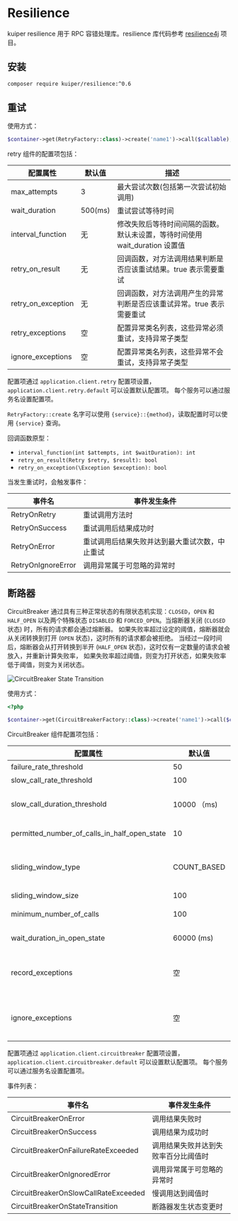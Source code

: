 # Resilience

kuiper resilience 用于 RPC 容错处理库。resilience 库代码参考 [resilience4j](https://resilience4j.readme.io/docs) 项目。

## 安装

```bash
composer require kuiper/resilience:^0.6
```

## 重试

使用方式：

```php
$container->get(RetryFactory::class)->create('name1')->call($callable);
```

retry 组件的配置项包括：

| 配置属性           | 默认值  | 描述                                                                        |
|--------------------|---------|-----------------------------------------------------------------------------|
| max_attempts       | 3       | 最大尝试次数(包括第一次尝试初始调用)                                        |
| wait_duration      | 500(ms) | 重试尝试等待时间                                                            |
| interval_function  | 无      | 修改失败后等待时间间隔的函数。默认未设置，等待时间使用 wait_duration 设置值 |
| retry_on_result    | 无      | 回调函数，对方法调用结果判断是否应该重试结果。true 表示需要重试             |
| retry_on_exception | 无      | 回调函数，对方法调用产生的异常判断是否应该重试异常。true 表示需要重试       |
| retry_exceptions   | 空      | 配置异常类名列表，这些异常必须重试，支持异常子类型                          |
| ignore_exceptions  | 空      | 配置异常类名列表，这些异常不会重试，支持异常子类型                          |

配置项通过 `application.client.retry` 配置项设置，`application.client.retry.default` 可以设置默认配置项。
每个服务可以通过服务名设置配置项。

`RetryFactory::create` 名字可以使用 `{service}::{method}`，读取配置时可以使用 `{service}` 查询。

回调函数原型：
- `interval_function(int $attempts, int $waitDuration): int`
- `retry_on_result(Retry $retry, $result): bool`
- `retry_on_exception(\Exception $exception): bool`

当发生重试时，会触发事件：

| 事件名             | 事件发生条件                                   |
|--------------------|------------------------------------------------|
| RetryOnRetry       | 重试调用方法时                                 |
| RetryOnSuccess     | 重试调用后结果成功时                           |
| RetryOnError       | 重试调用后结果失败并达到最大重试次数，中止重试 |
| RetryOnIgnoreError | 调用异常属于可忽略的异常时                     |

## 断路器

CircuitBreaker 通过具有三种正常状态的有限状态机实现：`CLOSED`，`OPEN` 和 `HALF_OPEN`
以及两个特殊状态 `DISABLED` 和 `FORCED_OPEN`。当熔断器关闭 (`CLOSED` 状态) 时，所有的请求都会通过熔断器。
如果失败率超过设定的阈值，熔断器就会从关闭转换到打开 (`OPEN` 状态)，这时所有的请求都会被拒绝。
当经过一段时间后，熔断器会从打开转换到半开 (`HALF_OPEN` 状态)，这时仅有一定数量的请求会被放入，并重新计算失败率，
如果失败率超过阈值，则变为打开状态，如果失败率低于阈值，则变为关闭状态。

![CircuitBreaker State Transition](https://files.readme.io/39cdd54-state_machine.jpg)


使用方式：

```php
<?php

$container->get(CircuitBreakerFactory::class)->create('name1')->call($callable);
```

CircuitBreaker 组件配置项包括：

| 配置属性                                     | 默认值      | 描述                                                     |
|----------------------------------------------|-------------|----------------------------------------------------------|
| failure_rate_threshold                       | 50          | 失败率百分比阈值                                         |
| slow_call_rate_threshold                     | 100         | 慢调用百分比阈值                                         |
| slow_call_duration_threshold                 | 10000 （ms) | 慢调用时间阈值，方法调用时长超过此阈值视为慢调用         |
| permitted_number_of_calls_in_half_open_state | 10          | 半开状态下允许的调用数                                   |
| sliding_window_type                          | COUNT_BASED | 统计窗口类型，可选值： COUNT_BASED、TIME_BASED           |
| sliding_window_size                          | 100         | 窗口大小                                                 |
| minimum_number_of_calls                      | 100         | 统计失败率时最小调用次数                                 |
| wait_duration_in_open_state                  | 60000 (ms)  | 从打开状态转换为半开状态时长                             |
| record_exceptions                            | 空          | 配置异常类名列表，这些异常认为是失败调用，支持异常子类型 |
| ignore_exceptions                            | 空         | 配置异常类名列表，这些异常认为是可忽略异常，支持异常子类型 |

配置项通过 `application.client.circuitbreaker` 配置项设置，`application.client.circuitbreaker.default` 可以设置默认配置项。
每个服务可以通过服务名设置配置项。

事件列表：

| 事件名                               | 事件发生条件                         |
|--------------------------------------|--------------------------------------|
| CircuitBreakerOnError                | 调用结果失败时                       |
| CircuitBreakerOnSuccess              | 调用结果为成功时                     |
| CircuitBreakerOnFailureRateExceeded  | 调用结果失败并达到失败率百分比阈值时 |
| CircuitBreakerOnIgnoredError         | 调用异常属于可忽略的异常时           |
| CircuitBreakerOnSlowCallRateExceeded | 慢调用达到阈值时                     |
| CircuitBreakerOnStateTransition      | 断路器发生状态变更时                 |
